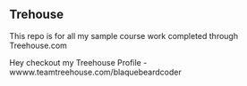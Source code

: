 ## Trehouse

This repo is for all my sample course work completed through Treehouse.com

Hey checkout my Treehouse Profile - wwww.teamtreehouse.com/blaquebeardcoder